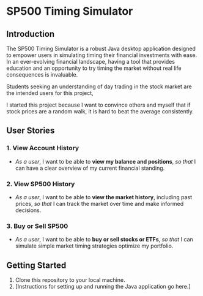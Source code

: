 # SP500 Timing Simulator

## Introduction

The SP500 Timing Simulator is a robust Java desktop application designed to empower users in simulating timing their financial investments with ease. In an ever-evolving financial landscape, having a tool that provides education and an opportunity to try timing the market without real life consequences is invaluable.

Students seeking an understanding of day trading in the stock market are the intended users for this project,

I started this project because I want to convince others and myself that if stock prices are a random walk, it is hard to beat the average consistently.

## User Stories

### 1. View Account History
- *As a user*, I want to be able to **view my balance and positions**, *so that* I can have a clear overview of my current financial standing.

### 2. View SP500 History
- *As a user*, I want to be able to **view the market history**, including past prices, *so that* I can track the market over time and make informed decisions.

### 3. Buy or Sell SP500
- *As a user*, I want to be able to **buy or sell stocks or ETFs**, *so that* I can simulate simple market timing strategies optimize my portfolio.


## Getting Started
1. Clone this repository to your local machine.
2. [Instructions for setting up and running the Java application go here.]